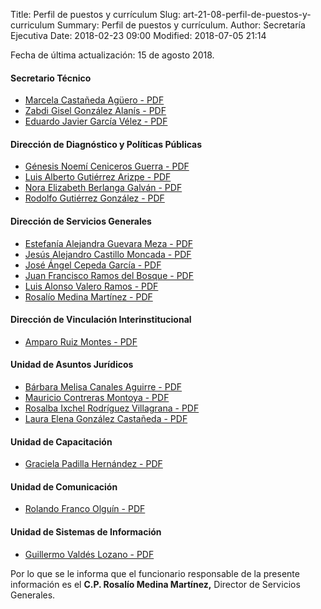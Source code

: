 Title: Perfil de puestos y currículum
Slug: art-21-08-perfil-de-puestos-y-curriculum
Summary: Perfil de puestos y currículum.
Author: Secretaría Ejecutiva
Date: 2018-02-23 09:00
Modified: 2018-07-05 21:14


Fecha de última actualización: 15 de agosto 2018.

#### Secretario Técnico

* [Marcela Castañeda Agüero - PDF](cv-mca.pdf)
* [Zabdi Gisel González Alanís - PDF](cv-zgga.pdf)
* [Eduardo Javier García Vélez - PDF](cv-ejgv.pdf)

#### Dirección de Diagnóstico y Políticas Públicas

* [Génesis Noemí Ceniceros Guerra - PDF](cv-gncg.pdf)
* [Luis Alberto Gutiérrez Arizpe - PDF](cv-laga.pdf)
* [Nora Elizabeth Berlanga Galván - PDF](cv-nebg.pdf)
* [Rodolfo Gutiérrez González - PDF](cv-rgg.pdf)

#### Dirección de Servicios Generales

* [Estefanía Alejandra Guevara Meza - PDF](cv-eagm.pdf)
* [Jesús Alejandro Castillo Moncada - PDF](cv-jacm.pdf)
* [José Ángel Cepeda García - PDF](cv-jacg.pdf)
* [Juan Francisco Ramos del Bosque - PDF](cv-jfrb.pdf)
* [Luis Alonso Valero Ramos - PDF](cv-lavr.pdf)
* [Rosalío Medina Martínez - PDF](cv-rmm.pdf)

#### Dirección de Vinculación Interinstitucional

* [Amparo Ruiz Montes - PDF](cv-arm.pdf)

#### Unidad de Asuntos Jurídicos

* [Bárbara Melisa Canales Aguirre - PDF](cv-bmca.pdf)
* [Mauricio Contreras Montoya - PDF](cv-mcm.pdf)
* [Rosalba Ixchel Rodríguez Villagrana - PDF](cv-rirv.pdf)
* [Laura Elena González Castañeda - PDF](cv-legc.pdf)

#### Unidad de Capacitación

* [Graciela Padilla Hernández - PDF](cv-gph.pdf)

#### Unidad de Comunicación

* [Rolando Franco Olguín - PDF](cv-rfo.pdf)

#### Unidad de Sistemas de Información

* [Guillermo Valdés Lozano - PDF](cv-gvl.pdf)

Por lo que se le informa que el funcionario responsable de la presente
información es el **C.P. Rosalío Medina Martínez,** Director de
Servicios Generales.

